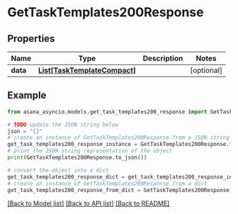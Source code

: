 # GetTaskTemplates200Response


## Properties

Name | Type | Description | Notes
------------ | ------------- | ------------- | -------------
**data** | [**List[TaskTemplateCompact]**](TaskTemplateCompact.md) |  | [optional] 

## Example

```python
from asana_asyncio.models.get_task_templates200_response import GetTaskTemplates200Response

# TODO update the JSON string below
json = "{}"
# create an instance of GetTaskTemplates200Response from a JSON string
get_task_templates200_response_instance = GetTaskTemplates200Response.from_json(json)
# print the JSON string representation of the object
print(GetTaskTemplates200Response.to_json())

# convert the object into a dict
get_task_templates200_response_dict = get_task_templates200_response_instance.to_dict()
# create an instance of GetTaskTemplates200Response from a dict
get_task_templates200_response_from_dict = GetTaskTemplates200Response.from_dict(get_task_templates200_response_dict)
```
[[Back to Model list]](../README.md#documentation-for-models) [[Back to API list]](../README.md#documentation-for-api-endpoints) [[Back to README]](../README.md)


